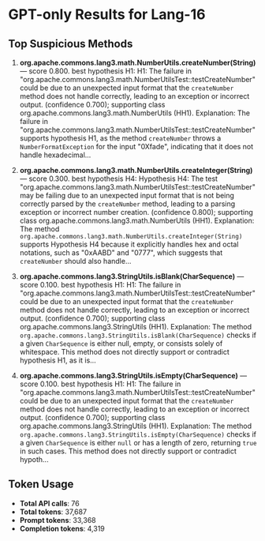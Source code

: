 # GPT-only Results for Lang-16

## Top Suspicious Methods

1. **org.apache.commons.lang3.math.NumberUtils.createNumber(String)** — score 0.800. best hypothesis H1: H1: The failure in "org.apache.commons.lang3.math.NumberUtilsTest::testCreateNumber" could be due to an unexpected input format that the `createNumber` method does not handle correctly, leading to an exception or incorrect output. (confidence 0.700); supporting class org.apache.commons.lang3.math.NumberUtils (HH1).
    Explanation: The failure in "org.apache.commons.lang3.math.NumberUtilsTest::testCreateNumber" supports hypothesis H1, as the method `createNumber` throws a `NumberFormatException` for the input "0Xfade", indicating that it does not handle hexadecimal...

2. **org.apache.commons.lang3.math.NumberUtils.createInteger(String)** — score 0.300. best hypothesis H4: Hypothesis H4: The test "org.apache.commons.lang3.math.NumberUtilsTest::testCreateNumber" may be failing due to an unexpected input format that is not being correctly parsed by the `createNumber` method, leading to a parsing exception or incorrect number creation. (confidence 0.800); supporting class org.apache.commons.lang3.math.NumberUtils (HH1).
    Explanation: The method `org.apache.commons.lang3.math.NumberUtils.createInteger(String)` supports Hypothesis H4 because it explicitly handles hex and octal notations, such as "0xAABD" and "0777", which suggests that `createNumber` should also handle...

3. **org.apache.commons.lang3.StringUtils.isBlank(CharSequence)** — score 0.100. best hypothesis H1: H1: The failure in "org.apache.commons.lang3.math.NumberUtilsTest::testCreateNumber" could be due to an unexpected input format that the `createNumber` method does not handle correctly, leading to an exception or incorrect output. (confidence 0.700); supporting class org.apache.commons.lang3.StringUtils (HH1).
    Explanation: The method `org.apache.commons.lang3.StringUtils.isBlank(CharSequence)` checks if a given `CharSequence` is either null, empty, or consists solely of whitespace. This method does not directly support or contradict hypothesis H1, as it is...

4. **org.apache.commons.lang3.StringUtils.isEmpty(CharSequence)** — score 0.100. best hypothesis H1: H1: The failure in "org.apache.commons.lang3.math.NumberUtilsTest::testCreateNumber" could be due to an unexpected input format that the `createNumber` method does not handle correctly, leading to an exception or incorrect output. (confidence 0.700); supporting class org.apache.commons.lang3.StringUtils (HH1).
    Explanation: The method `org.apache.commons.lang3.StringUtils.isEmpty(CharSequence)` checks if a given `CharSequence` is either `null` or has a length of zero, returning `true` in such cases. This method does not directly support or contradict hypoth...


## Token Usage

- **Total API calls**: 76
- **Total tokens**: 37,687
- **Prompt tokens**: 33,368
- **Completion tokens**: 4,319
